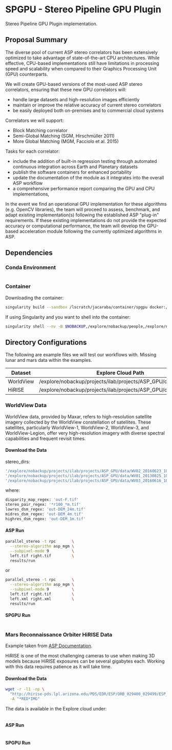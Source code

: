 # SPGPU - Stereo Pipeline GPU Plugin

Stereo Pipeline GPU Plugin implementation.

## Proposal Summary

The diverse pool of current ASP stereo correlators has been extensively optimized to take 
advantage of state-of-the-art CPU architectures. While effective, CPU-based implementations 
still have limitations in processing speed and scalability when compared to their Graphics 
Processing Unit (GPU) counterparts.

We will create GPU-based versions of the most-used ASP stereo correlators, ensuring that
these new GPU correlators will:
  - handle large datasets and high-resolution images efficiently
  - maintain or improve the relative accuracy of current stereo correlators
  - be easily deployed both on-premises and to commercial cloud systems

Correlators we will support:
  - Block Matching correlator
  - Semi-Global Matching (SGM, Hirschmüller 2011)
  - More Global Matching (MGM, Facciolo et al. 2015)

Tasks for each correlator:
  - include the addition of built-in regression testing through automated continuous integration across Earth and Planetary datasets
  - publish the software containers for enhanced portability
  - update the documentation of the module as it integrates into the overall ASP workflow
  - a comprehensive performance report comparing the GPU and CPU implementations,
  
In the event we find an operational GPU implementation for these algorithms (e.g. OpenCV libraries),
the team will proceed to assess, benchmark, and adapt existing implementation(s) following the 
established ASP "plug-in" requirements. If these existing implementations do not provide the expected 
accuracy or computational performance, the team will develop the GPU-based acceleration module following 
the currently optimized algorithms in ASP.

## Dependencies

### Conda Environment

```bash
```

### Container

Downloading the container:

```bash
singularity build --sandbox /lscratch/jacaraba/container/spgpu docker://nasanccs/spgpu:latest
```

If using Singularity and you want to shell into the container:

```bash
singularity shell --nv -B $NOBACKUP,/explore/nobackup/people,/explore/nobackup/projects /lscratch/jacaraba/container/spgpu
```

## Directory Configurations

The following are example files we will test our workflows with.
Missing lunar and mars data within the examples.

| Dataset    | Explore Cloud Path                                              |
| ---------- | --------------------------------------------------------------- |
| WorldView  | /explore/nobackup/projects/ilab/projects/ASP_GPU/data/worldview |
| HiRISE     | /explore/nobackup/projects/ilab/projects/ASP_GPU/data/hirise    |

### WorldView Data

WorldView data, provided by Maxar, refers to high-resolution satellite imagery collected
by the WorldView constellation of satellites. These satellites, particularly WorldView-1,
WorldView-2, WorldView-3, and WorldView-Legion, offer very high-resolution imagery with
diverse spectral capabilities and frequent revisit times.

#### Download the Data

stereo_dirs:

```bash
'/explore/nobackup/projects/ilab/projects/ASP_GPU/data/WV02_20160623_10300100577C7E00_1030010058580000'
'/explore/nobackup/projects/ilab/projects/ASP_GPU/data/WV01_20130825_1020010024E78600_10200100241E6200'
'/explore/nobackup/projects/ilab/projects/ASP_GPU/data/WV03_20160616_104001001EBDB400_104001001E13F600'
```

where:

```bash
disparity_map_regex: 'out-F.tif'
stereo_pair_regex: '*r100_*m.tif'
lowres_dsm_regex: 'out-DEM_24m.tif'
midres_dsm_regex: 'out-DEM_4m.tif'
highres_dsm_regex: 'out-DEM_1m.tif'
```

#### ASP Run

```bash
parallel_stereo -t rpc       \
  --stereo-algorithm asp_mgm \
  --subpixel-mode 9          \
  left.tif right.tif         \
  results/run
```

or

```bash
parallel_stereo -t rpc       \
  --stereo-algorithm asp_mgm \
  --subpixel-mode 9          \
  left.tif right.tif         \
  left.xml right.xml         \
  results/run
```

#### SPGPU Run

```bash
```

### Mars Reconnaissance Orbiter HiRISE Data

Example taken from [ASP Documentation](https://stereopipeline.readthedocs.io/en/latest/examples/hirise.html).

HiRISE is one of the most challenging cameras to use when making 3D models because HiRISE exposures can be 
several gigabytes each. Working with this data requires patience as it will take time.

#### Download the Data

```bash
wget -r -l1 -np \
  "http://hirise-pds.lpl.arizona.edu/PDS/EDR/ESP/ORB_029400_029499/ESP_029421_2300/" \
  -A "*RED*IMG"
```

The data is available in the Explore cloud under:

```bash
```

#### ASP Run

```bash
```

#### SPGPU Run

```bash
```

